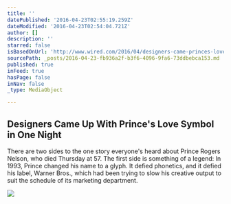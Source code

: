 ```yaml
---
title: ''
datePublished: '2016-04-23T02:55:19.259Z'
dateModified: '2016-04-23T02:54:04.721Z'
author: []
description: ''
starred: false
isBasedOnUrl: 'http://www.wired.com/2016/04/designers-came-princes-love-symbol-one-night/'
sourcePath: _posts/2016-04-23-fb936a2f-b3f6-4096-9fa6-73ddbebca153.md
published: true
inFeed: true
hasPage: false
inNav: false
_type: MediaObject

---
```

<article style=""><h1>Designers Came Up With Prince's Love Symbol in One Night</h1><p>There are two sides to the one story everyone's heard about Prince Rogers Nelson, who died Thursday at 57. The first side is something of a legend: In 1993, Prince changed his name to a glyph. It defied phonetics, and it defied his label, Warner Bros., which had been trying to slow his creative output to suit the schedule of its marketing department.</p><img src="http://www.wired.com/wp-content/uploads/2016/04/PrinceSymbol-73203544-1200x630-e1461360200594.jpg" /></article>